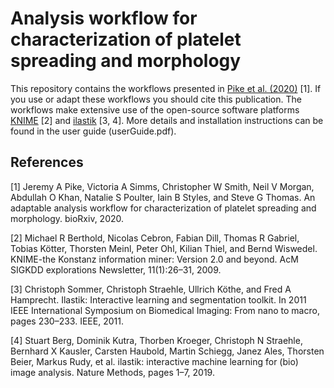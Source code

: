 # Analysis workflow for characterization of platelet spreading and morphology

This repository contains the workflows presented in [Pike et al. (2020)](https://www.biorxiv.org/content/10.1101/2020.01.31.928168v1) [1]. If you use or adapt these workflows you should cite this publication. The workflows make extensive use of the open-source software platforms [KNIME](https://www.knime.com/) [2] and [ilastik](https://www.ilastik.org/) [3, 4]. More details and installation instructions can be found in the user guide (userGuide.pdf).

## References

[1]  Jeremy A Pike, Victoria A Simms, Christopher W Smith, Neil V Morgan, Abdullah O Khan, Natalie S Poulter, Iain B Styles, and Steve G Thomas.  An adaptable analysis workflow for characterization of platelet spreading and morphology. bioRxiv, 2020.

[2] Michael R Berthold, Nicolas Cebron, Fabian Dill, Thomas R Gabriel, Tobias K&ouml;tter, Thorsten Meinl, Peter Ohl, Kilian Thiel, and Bernd Wiswedel. KNIME-the Konstanz information miner: Version 2.0 and beyond. AcM SIGKDD explorations Newsletter, 11(1):26–31, 2009.

[3] Christoph Sommer, Christoph Straehle, Ullrich K&ouml;the, and Fred A Hamprecht. Ilastik: Interactive learning and segmentation toolkit. In 2011 IEEE International Symposium on Biomedical Imaging: From nano to macro, pages 230–233. IEEE, 2011.

[4] Stuart Berg, Dominik Kutra, Thorben Kroeger, Christoph N Straehle, Bernhard X Kausler, Carsten Haubold, Martin Schiegg, Janez Ales, Thorsten Beier, Markus Rudy, et al. ilastik: interactive machine learning for (bio) image analysis. Nature Methods, pages 1–7, 2019.
